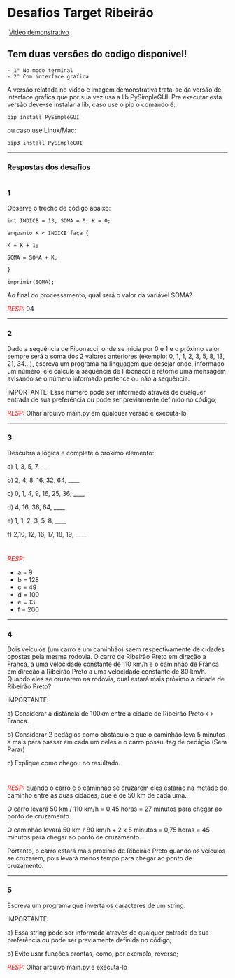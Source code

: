 # Desafios Target Ribeirão

<a><img src=''></a>
<a href="">Video demonstrativo</a>

## Tem duas versões do codigo disponivel!
    - 1° No modo terminal 
    - 2° Com interface grafica

A versão relatada no video e imagem demonstrativa trata-se da versão de interface grafica que por sua vez usa a lib PySimpleGUI.
Pra executar esta versão deve-se instalar a lib, caso use o pip o comando é: 

    pip install PySimpleGUI

ou caso use Linux/Mac:

    pip3 install PySimpleGUI


---

### Respostas dos desafios

#

### 1 
Observe o trecho de código abaixo:

````
int INDICE = 13, SOMA = 0, K = 0;

enquanto K < INDICE faça {

K = K + 1;

SOMA = SOMA + K;

}

imprimir(SOMA);
````

Ao final do processamento, qual será o valor da variável SOMA?

<font color="red">*RESP:* </font> 94

---

### 2 
Dado a sequência de Fibonacci, onde se inicia por 0 e 1 e o próximo valor sempre será a soma dos 2 valores anteriores (exemplo: 0, 1, 1, 2, 3, 5, 8, 13, 21, 34...), escreva um programa na linguagem que desejar onde, informado um número, ele calcule a sequência de Fibonacci e retorne uma mensagem avisando se o número informado pertence ou não a sequência.

IMPORTANTE:
Esse número pode ser informado através de qualquer entrada de sua preferência ou pode ser previamente definido no código;

<font color="red">*RESP:*</font> Olhar arquivo main.py em qualquer versão e executa-lo

---

### 3 
Descubra a lógica e complete o próximo elemento:

a) 1, 3, 5, 7, ___

b) 2, 4, 8, 16, 32, 64, ____

c) 0, 1, 4, 9, 16, 25, 36, ____

d) 4, 16, 36, 64, ____

e) 1, 1, 2, 3, 5, 8, ____

f) 2,10, 12, 16, 17, 18, 19, ____

#

<font color="red">*RESP:*</font>
 - a = 9
 - b = 128
 - c = 49
 - d = 100
 - e = 13
 - f = 200

---

### 4 
Dois veículos (um carro e um caminhão) saem respectivamente de cidades opostas pela mesma rodovia. O carro de Ribeirão Preto em direção a Franca, a uma velocidade constante de 110 km/h e o caminhão de Franca em direção a Ribeirão Preto a uma velocidade constante de 80 km/h. Quando eles se cruzarem na rodovia, qual estará mais próximo a cidade de Ribeirão Preto?



IMPORTANTE:

a) Considerar a distância de 100km entre a cidade de Ribeirão Preto <-> Franca.

b) Considerar 2 pedágios como obstáculo e que o caminhão leva 5 minutos a mais para passar em cada um deles e o carro possui tag de pedágio (Sem Parar)

c) Explique como chegou no resultado.

#

<font color="red">*RESP:*</font>
quando o carro e o caminhao se cruzarem eles estarão na metade do caminho entre as duas cidades, que é de 50 km de cada uma.

O carro levará 50 km / 110 km/h = 0,45 horas = 27 minutos para chegar ao ponto de cruzamento.

O caminhão levará 50 km / 80 km/h + 2 x 5 minutos = 0,75 horas = 45 minutos para chegar ao ponto de cruzamento.

Portanto, o carro estará mais próximo de Ribeirão Preto quando os veículos se cruzarem, pois levará menos tempo para chegar ao ponto de cruzamento.

---

### 5
Escreva um programa que inverta os caracteres de um string.



IMPORTANTE:

a) Essa string pode ser informada através de qualquer entrada de sua preferência ou pode ser previamente definida no código;

b) Evite usar funções prontas, como, por exemplo, reverse;

<font color="red">*RESP:*</font> Olhar arquivo main.py e executa-lo
